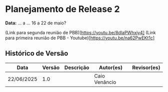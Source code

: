 # Planejamento de Release 2

**Data:** ... a ...
16 a 22 de maio?

(Link para segunda reunião de PBB)[https://youtu.be/8dlaPWhxiy4]
(Link para primeira reunião de PBB - Youtube)[https://youtu.be/na62PwEKt1c]

## Histórico de Versão

| Data       | Versão | Descrição                                                                 | Autor(es)         | Revisor(es)        |
|------------|--------|---------------------------------------------------------------------------|-------------------|--------------------|
| 22/06/2025 | 1.0    |                                                                           |  Caio Venâncio    |                    |